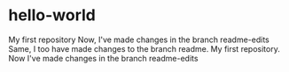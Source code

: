 # hello-world
My first repository
Now, I've made changes in the branch readme-edits
Same, I too have made changes to the branch readme.
My first repository. Now I've made changes in the branch readme-edits
